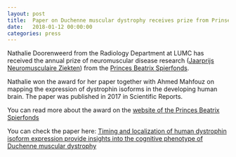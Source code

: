 ```yaml
---
layout: post
title:  Paper on Duchenne muscular dystrophy receives prize from Prinses Beatrix Spierfonds
date:   2018-01-12 00:00:00
categories: press
---
```

Nathalie Doorenweerd from the Radiology Department at LUMC has received the annual prize of neuromuscular disease research ([Jaarprijs Neuromusculaire Ziekten](https://www.prinsesbeatrixspierfonds.nl/wat-wij-doen/werkwijze/stimuleren-onderzoekstalent/)) from the [Princes Beatrix Spierfonds](https://www.prinsesbeatrixspierfonds.nl/).   

Nathalie won the award for her paper together with Ahmed Mahfouz on mapping the expression of dystrophin isoforms in the developing human brain. The paper was published in 2017 in Scientific Reports.  

You can read more about the award on the [website of the Princes Beatrix Spierfonds](https://www.prinsesbeatrixspierfonds.nl/nathalie-doorenweerd-wint-jaarprijs-neuromusculaire-ziekten/)

You can check the paper here: [Timing and localization of human dystrophin isoform expression provide insights into the cognitive phenotype of Duchenne muscular dystrophy](/publications/2017_sr_DMD/)
